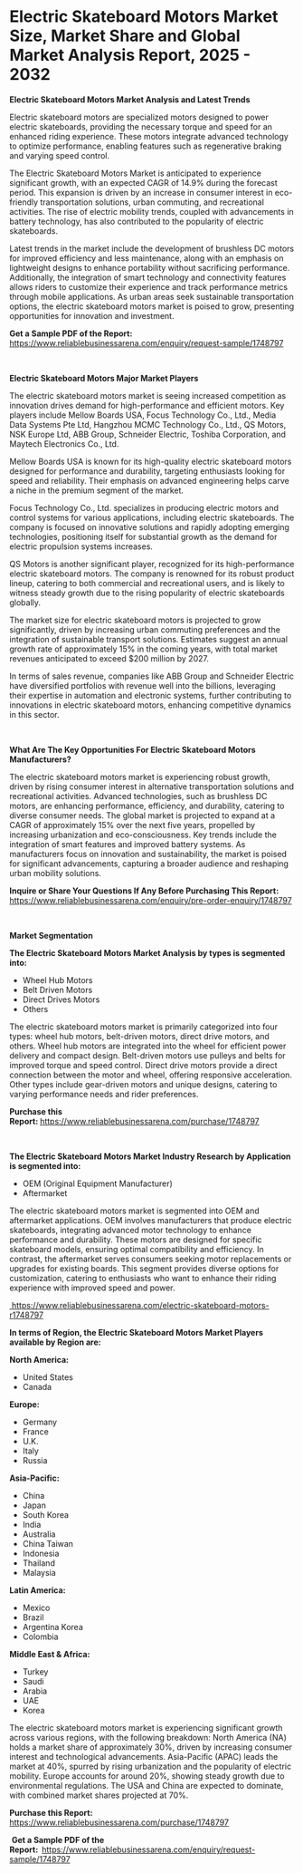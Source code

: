 <p><h1>Electric Skateboard Motors Market Size, Market Share and Global Market Analysis Report, 2025 - 2032</h1></p><p><strong>Electric Skateboard Motors Market Analysis and Latest Trends</strong></p>
<p><p>Electric skateboard motors are specialized motors designed to power electric skateboards, providing the necessary torque and speed for an enhanced riding experience. These motors integrate advanced technology to optimize performance, enabling features such as regenerative braking and varying speed control.</p><p>The Electric Skateboard Motors Market is anticipated to experience significant growth, with an expected CAGR of 14.9% during the forecast period. This expansion is driven by an increase in consumer interest in eco-friendly transportation solutions, urban commuting, and recreational activities. The rise of electric mobility trends, coupled with advancements in battery technology, has also contributed to the popularity of electric skateboards.</p><p>Latest trends in the market include the development of brushless DC motors for improved efficiency and less maintenance, along with an emphasis on lightweight designs to enhance portability without sacrificing performance. Additionally, the integration of smart technology and connectivity features allows riders to customize their experience and track performance metrics through mobile applications. As urban areas seek sustainable transportation options, the electric skateboard motors market is poised to grow, presenting opportunities for innovation and investment.</p></p>
<p><strong>Get a Sample PDF of the Report:&nbsp;</strong> <a href="https://www.reliablebusinessarena.com/enquiry/request-sample/1748797?utm_campaign=2639&utm_medium=2&utm_source=Github&utm_content=ia&utm_term=18042025&utm_id=electric-skateboard-motors">https://www.reliablebusinessarena.com/enquiry/request-sample/1748797</a></p>
<p>&nbsp;</p>
<p><strong>Electric Skateboard Motors Major Market Players</strong></p>
<p><p>The electric skateboard motors market is seeing increased competition as innovation drives demand for high-performance and efficient motors. Key players include Mellow Boards USA, Focus Technology Co., Ltd., Media Data Systems Pte Ltd, Hangzhou MCMC Technology Co., Ltd., QS Motors, NSK Europe Ltd, ABB Group, Schneider Electric, Toshiba Corporation, and Maytech Electronics Co., Ltd.</p><p>Mellow Boards USA is known for its high-quality electric skateboard motors designed for performance and durability, targeting enthusiasts looking for speed and reliability. Their emphasis on advanced engineering helps carve a niche in the premium segment of the market. </p><p>Focus Technology Co., Ltd. specializes in producing electric motors and control systems for various applications, including electric skateboards. The company is focused on innovative solutions and rapidly adopting emerging technologies, positioning itself for substantial growth as the demand for electric propulsion systems increases.</p><p>QS Motors is another significant player, recognized for its high-performance electric skateboard motors. The company is renowned for its robust product lineup, catering to both commercial and recreational users, and is likely to witness steady growth due to the rising popularity of electric skateboards globally.</p><p>The market size for electric skateboard motors is projected to grow significantly, driven by increasing urban commuting preferences and the integration of sustainable transport solutions. Estimates suggest an annual growth rate of approximately 15% in the coming years, with total market revenues anticipated to exceed $200 million by 2027.</p><p>In terms of sales revenue, companies like ABB Group and Schneider Electric have diversified portfolios with revenue well into the billions, leveraging their expertise in automation and electronic systems, further contributing to innovations in electric skateboard motors, enhancing competitive dynamics in this sector.</p></p>
<p>&nbsp;</p>
<p><strong>What Are The Key Opportunities For Electric Skateboard Motors Manufacturers?</strong></p>
<p><p>The electric skateboard motors market is experiencing robust growth, driven by rising consumer interest in alternative transportation solutions and recreational activities. Advanced technologies, such as brushless DC motors, are enhancing performance, efficiency, and durability, catering to diverse consumer needs. The global market is projected to expand at a CAGR of approximately 15% over the next five years, propelled by increasing urbanization and eco-consciousness. Key trends include the integration of smart features and improved battery systems. As manufacturers focus on innovation and sustainability, the market is poised for significant advancements, capturing a broader audience and reshaping urban mobility solutions.</p></p>
<p><strong>Inquire or Share Your Questions If Any Before Purchasing This Report:</strong> <a href="https://www.reliablebusinessarena.com/enquiry/pre-order-enquiry/1748797?utm_campaign=2639&utm_medium=2&utm_source=Github&utm_content=ia&utm_term=18042025&utm_id=electric-skateboard-motors">https://www.reliablebusinessarena.com/enquiry/pre-order-enquiry/1748797</a></p>
<p>&nbsp;</p>
<p><strong>Market Segmentation</strong></p>
<p><strong>The Electric Skateboard Motors Market Analysis by types is segmented into:</strong></p>
<p><ul><li>Wheel Hub Motors</li><li>Belt Driven Motors</li><li>Direct Drives Motors</li><li>Others</li></ul></p>
<p><p>The electric skateboard motors market is primarily categorized into four types: wheel hub motors, belt-driven motors, direct drive motors, and others. Wheel hub motors are integrated into the wheel for efficient power delivery and compact design. Belt-driven motors use pulleys and belts for improved torque and speed control. Direct drive motors provide a direct connection between the motor and wheel, offering responsive acceleration. Other types include gear-driven motors and unique designs, catering to varying performance needs and rider preferences.</p></p>
<p><strong>Purchase this Report:&nbsp;</strong><a href="https://www.reliablebusinessarena.com/purchase/1748797?utm_campaign=2639&utm_medium=2&utm_source=Github&utm_content=ia&utm_term=18042025&utm_id=electric-skateboard-motors">https://www.reliablebusinessarena.com/purchase/1748797</a></p>
<p>&nbsp;</p>
<p><strong>The Electric Skateboard Motors Market Industry Research by Application is segmented into:</strong></p>
<p><ul><li>OEM (Original Equipment Manufacturer)</li><li>Aftermarket</li></ul></p>
<p><p>The electric skateboard motors market is segmented into OEM and aftermarket applications. OEM involves manufacturers that produce electric skateboards, integrating advanced motor technology to enhance performance and durability. These motors are designed for specific skateboard models, ensuring optimal compatibility and efficiency. In contrast, the aftermarket serves consumers seeking motor replacements or upgrades for existing boards. This segment provides diverse options for customization, catering to enthusiasts who want to enhance their riding experience with improved speed and power.</p></p>
<p><a href="https://www.reliablebusinessarena.com/electric-skateboard-motors-r1748797?utm_campaign=2639&utm_medium=2&utm_source=Github&utm_content=ia&utm_term=18042025&utm_id=electric-skateboard-motors">&nbsp;https://www.reliablebusinessarena.com/electric-skateboard-motors-r1748797</a></p>
<p><strong>In terms of Region, the Electric Skateboard Motors Market Players available by Region are:</strong></p>
<p>
    <p> <strong> North America: </strong>
        <ul>
            <li>United States</li>
            <li>Canada</li>
        </ul>
        </p> 
    <p> <strong> Europe: </strong>
        <ul>
            <li>Germany</li>
            <li>France</li>
            <li>U.K.</li>
            <li>Italy</li>
            <li>Russia</li>
        </ul>
        </p> 
    <p> <strong> Asia-Pacific: </strong>
        <ul>
            <li>China</li>
            <li>Japan</li>
            <li>South Korea</li>
            <li>India</li>
            <li>Australia</li>
            <li>China Taiwan</li>
            <li>Indonesia</li>
            <li>Thailand</li>
            <li>Malaysia</li>
        </ul>
        </p> 
    <p> <strong> Latin America: </strong>
        <ul>
            <li>Mexico</li>
            <li>Brazil</li>
            <li>Argentina Korea</li>
            <li>Colombia</li>
        </ul>
        </p> 
    <p> <strong> Middle East & Africa: </strong>
        <ul>
            <li>Turkey</li>
            <li>Saudi</li>
            <li>Arabia</li>
            <li>UAE</li>
            <li>Korea</li>
        </ul>
    </p>
    </p>
<p><p>The electric skateboard motors market is experiencing significant growth across various regions, with the following breakdown: North America (NA) holds a market share of approximately 30%, driven by increasing consumer interest and technological advancements. Asia-Pacific (APAC) leads the market at 40%, spurred by rising urbanization and the popularity of electric mobility. Europe accounts for around 20%, showing steady growth due to environmental regulations. The USA and China are expected to dominate, with combined market shares projected at 70%.</p></p>
<p><strong>Purchase this Report: </strong><a href="https://www.reliablebusinessarena.com/purchase/1748797?utm_campaign=2639&utm_medium=2&utm_source=Github&utm_content=ia&utm_term=18042025&utm_id=electric-skateboard-motors">https://www.reliablebusinessarena.com/purchase/1748797</a></p>
<p>&nbsp;<strong>Get a Sample PDF of the Report:&nbsp;&nbsp;</strong><a href="https://www.reliablebusinessarena.com/enquiry/request-sample/1748797?utm_campaign=2639&utm_medium=2&utm_source=Github&utm_content=ia&utm_term=18042025&utm_id=electric-skateboard-motors">https://www.reliablebusinessarena.com/enquiry/request-sample/1748797</a></p>
<p><strong></strong></p>
<p><p></p><p></p><p></p></p>